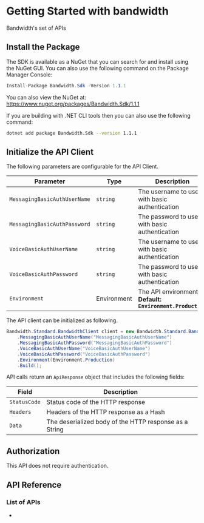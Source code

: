 # Getting Started with bandwidth

Bandwidth's set of APIs

## Install the Package

The SDK is available as a NuGet that you can search for and install using the NuGet GUI. You can also use the following command on the Package Manager Console:

```csharp
Install-Package Bandwidth.Sdk -Version 1.1.1
```

You can also view the NuGet at:
https://www.nuget.org/packages/Bandwidth.Sdk/1.1.1

If you are building with .NET CLI tools then you can also use the following command:

```bash
dotnet add package Bandwidth.Sdk --version 1.1.1
```

## Initialize the API Client

The following parameters are configurable for the API Client.

| Parameter | Type | Description |
|  --- | --- | --- |
| `MessagingBasicAuthUserName` | `string` | The username to use with basic authentication |
| `MessagingBasicAuthPassword` | `string` | The password to use with basic authentication |
| `VoiceBasicAuthUserName` | `string` | The username to use with basic authentication |
| `VoiceBasicAuthPassword` | `string` | The password to use with basic authentication |
| `Environment` | Environment | The API environment. <br> **Default: `Environment.Production`** |

The API client can be initialized as following.

```csharp
Bandwidth.Standard.BandwidthClient client = new Bandwidth.Standard.BandwidthClient.Builder()
    .MessagingBasicAuthUserName("MessagingBasicAuthUserName")
    .MessagingBasicAuthPassword("MessagingBasicAuthPassword")
    .VoiceBasicAuthUserName("VoiceBasicAuthUserName")
    .VoiceBasicAuthPassword("VoiceBasicAuthPassword")
    .Environment(Environment.Production)
    .Build();
```

API calls return an `ApiResponse` object that includes the following fields:

| Field | Description |
|  --- | --- |
| `StatusCode` | Status code of the HTTP response |
| `Headers` | Headers of the HTTP response as a Hash |
| `Data` | The deserialized body of the HTTP response as a String |

## Authorization

This API does not require authentication.

## API Reference

### List of APIs

*

